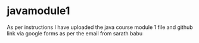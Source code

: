 # javamodule1
As per instructions I have uploaded the  java course module 1 file and github link via google forms as per  the email from sarath babu

